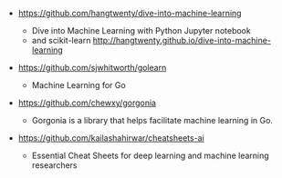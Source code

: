- https://github.com/hangtwenty/dive-into-machine-learning
  - Dive into Machine Learning with Python Jupyter notebook 
  - and scikit-learn http://hangtwenty.github.io/dive-into-machine-learning

- https://github.com/sjwhitworth/golearn
  - Machine Learning for Go

- https://github.com/chewxy/gorgonia
  - Gorgonia is a library that helps facilitate machine learning in Go.
  
- https://github.com/kailashahirwar/cheatsheets-ai
  - Essential Cheat Sheets for deep learning and machine learning researchers
